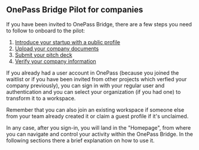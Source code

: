 ## OnePass Bridge Pilot for companies

If you have been invited to OnePass Bridge, there are a few steps you need to follow to onboard to the pilot:

1. [Introduce your startup with a public profile](./startup-profile)
2. [Upload your company documents](./documents)
3. [Submit your pitch deck](./pitch#sharting-the-pitch-deck)
4. [Verify your company information](credentials)

If you already had a user account in OnePass (because you joined the waitlist or if you have been invited from other projects which verfied your company previously), you can sign in with your regular user and authentication and you can select your organization (if you had one) to transform it to a workspace.

Remember that you can also join an existing workspace if someone else from your team already created it or claim a guest profile if it's unclaimed.

In any case, after you sign-in, you will land in the "Homepage", from where you can navigate and control your activity within the OnePass Bridge. In the following sections there a brief explanation on how to use it.
